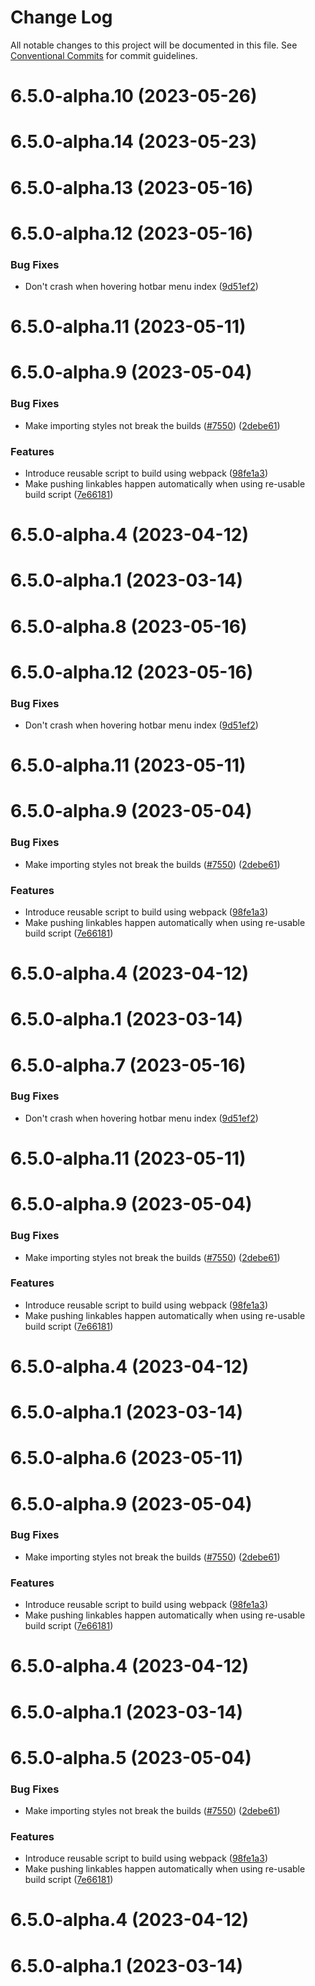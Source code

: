 # Change Log

All notable changes to this project will be documented in this file.
See [Conventional Commits](https://conventionalcommits.org) for commit guidelines.

# 6.5.0-alpha.10 (2023-05-26)



# 6.5.0-alpha.14 (2023-05-23)



# 6.5.0-alpha.13 (2023-05-16)



# 6.5.0-alpha.12 (2023-05-16)


### Bug Fixes

* Don't crash when hovering hotbar menu index ([9d51ef2](https://github.com/lensapp/lens/commit/9d51ef2aa69c6c9df0fd57281b25131a10efd27a))



# 6.5.0-alpha.11 (2023-05-11)



# 6.5.0-alpha.9 (2023-05-04)


### Bug Fixes

* Make importing styles not break the builds ([#7550](https://github.com/lensapp/lens/issues/7550)) ([2debe61](https://github.com/lensapp/lens/commit/2debe613595c0baa6c81eff9039053a0a66fbf35))


### Features

* Introduce reusable script to build using webpack ([98fe1a3](https://github.com/lensapp/lens/commit/98fe1a38bf73208558eed83d612b091193eb8f52))
* Make pushing linkables happen automatically when using re-usable build script ([7e66181](https://github.com/lensapp/lens/commit/7e66181be52dc7c81f3616ce023b3df94630b393))



# 6.5.0-alpha.4 (2023-04-12)



# 6.5.0-alpha.1 (2023-03-14)





# 6.5.0-alpha.8 (2023-05-16)



# 6.5.0-alpha.12 (2023-05-16)


### Bug Fixes

* Don't crash when hovering hotbar menu index ([9d51ef2](https://github.com/lensapp/lens/commit/9d51ef2aa69c6c9df0fd57281b25131a10efd27a))



# 6.5.0-alpha.11 (2023-05-11)



# 6.5.0-alpha.9 (2023-05-04)


### Bug Fixes

* Make importing styles not break the builds ([#7550](https://github.com/lensapp/lens/issues/7550)) ([2debe61](https://github.com/lensapp/lens/commit/2debe613595c0baa6c81eff9039053a0a66fbf35))


### Features

* Introduce reusable script to build using webpack ([98fe1a3](https://github.com/lensapp/lens/commit/98fe1a38bf73208558eed83d612b091193eb8f52))
* Make pushing linkables happen automatically when using re-usable build script ([7e66181](https://github.com/lensapp/lens/commit/7e66181be52dc7c81f3616ce023b3df94630b393))



# 6.5.0-alpha.4 (2023-04-12)



# 6.5.0-alpha.1 (2023-03-14)





# 6.5.0-alpha.7 (2023-05-16)


### Bug Fixes

* Don't crash when hovering hotbar menu index ([9d51ef2](https://github.com/lensapp/lens/commit/9d51ef2aa69c6c9df0fd57281b25131a10efd27a))



# 6.5.0-alpha.11 (2023-05-11)



# 6.5.0-alpha.9 (2023-05-04)


### Bug Fixes

* Make importing styles not break the builds ([#7550](https://github.com/lensapp/lens/issues/7550)) ([2debe61](https://github.com/lensapp/lens/commit/2debe613595c0baa6c81eff9039053a0a66fbf35))


### Features

* Introduce reusable script to build using webpack ([98fe1a3](https://github.com/lensapp/lens/commit/98fe1a38bf73208558eed83d612b091193eb8f52))
* Make pushing linkables happen automatically when using re-usable build script ([7e66181](https://github.com/lensapp/lens/commit/7e66181be52dc7c81f3616ce023b3df94630b393))



# 6.5.0-alpha.4 (2023-04-12)



# 6.5.0-alpha.1 (2023-03-14)





# 6.5.0-alpha.6 (2023-05-11)



# 6.5.0-alpha.9 (2023-05-04)


### Bug Fixes

* Make importing styles not break the builds ([#7550](https://github.com/lensapp/lens/issues/7550)) ([2debe61](https://github.com/lensapp/lens/commit/2debe613595c0baa6c81eff9039053a0a66fbf35))


### Features

* Introduce reusable script to build using webpack ([98fe1a3](https://github.com/lensapp/lens/commit/98fe1a38bf73208558eed83d612b091193eb8f52))
* Make pushing linkables happen automatically when using re-usable build script ([7e66181](https://github.com/lensapp/lens/commit/7e66181be52dc7c81f3616ce023b3df94630b393))



# 6.5.0-alpha.4 (2023-04-12)



# 6.5.0-alpha.1 (2023-03-14)





# 6.5.0-alpha.5 (2023-05-04)


### Bug Fixes

* Make importing styles not break the builds ([#7550](https://github.com/lensapp/lens/issues/7550)) ([2debe61](https://github.com/lensapp/lens/commit/2debe613595c0baa6c81eff9039053a0a66fbf35))


### Features

* Introduce reusable script to build using webpack ([98fe1a3](https://github.com/lensapp/lens/commit/98fe1a38bf73208558eed83d612b091193eb8f52))
* Make pushing linkables happen automatically when using re-usable build script ([7e66181](https://github.com/lensapp/lens/commit/7e66181be52dc7c81f3616ce023b3df94630b393))



# 6.5.0-alpha.4 (2023-04-12)



# 6.5.0-alpha.1 (2023-03-14)
